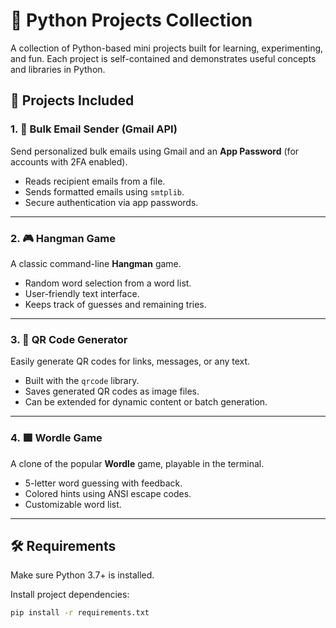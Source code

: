 # 🐍 Python Projects Collection

A collection of Python-based mini projects built for learning, experimenting, and fun. Each project is self-contained and demonstrates useful concepts and libraries in Python.

## 📁 Projects Included

### 1. 📧 Bulk Email Sender (Gmail API)
Send personalized bulk emails using Gmail and an **App Password** (for accounts with 2FA enabled).
- Reads recipient emails from a file.
- Sends formatted emails using `smtplib`.
- Secure authentication via app passwords.

---

### 2. 🎮 Hangman Game
A classic command-line **Hangman** game.
- Random word selection from a word list.
- User-friendly text interface.
- Keeps track of guesses and remaining tries.

---

### 3. 📱 QR Code Generator
Easily generate QR codes for links, messages, or any text.
- Built with the `qrcode` library.
- Saves generated QR codes as image files.
- Can be extended for dynamic content or batch generation.

---

### 4. 🟩 Wordle Game
A clone of the popular **Wordle** game, playable in the terminal.
- 5-letter word guessing with feedback.
- Colored hints using ANSI escape codes.
- Customizable word list.

---

## 🛠 Requirements

Make sure Python 3.7+ is installed.

Install project dependencies:

```bash
pip install -r requirements.txt
